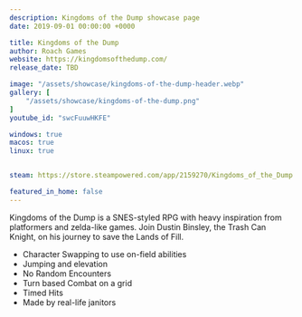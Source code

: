 ```yaml
---
description: Kingdoms of the Dump showcase page
date: 2019-09-01 00:00:00 +0000

title: Kingdoms of the Dump
author: Roach Games
website: https://kingdomsofthedump.com/
release_date: TBD

image: "/assets/showcase/kingdoms-of-the-dump-header.webp"
gallery: [
	"/assets/showcase/kingdoms-of-the-dump.png"
]
youtube_id: "swcFuuwHKFE"

windows: true
macos: true
linux: true


steam: https://store.steampowered.com/app/2159270/Kingdoms_of_the_Dump

featured_in_home: false
---
```


<p>
  Kingdoms of the Dump is a SNES-styled RPG with heavy inspiration from
  platformers and zelda-like games. Join Dustin Binsley, the Trash Can Knight,
  on his journey to save the Lands of Fill.
</p>
<ul>
  <li>Character Swapping to use on-field abilities</li>
  <li>Jumping and elevation</li>
  <li>No Random Encounters</li>
  <li>Turn based Combat on a grid</li>
  <li>Timed Hits</li>
  <li>Made by real-life janitors</li>
</ul>
